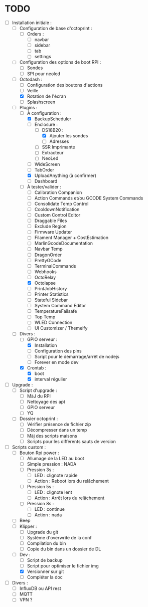 TODO
====

* [ ] Installation initiale :
    * [ ] Configuration de base d'octoprint :
        * [ ] Orders :
            * [ ] navbar
            * [ ] sidebar
            * [ ] tab
            * [ ] settings
    * [ ] Configuration des options de boot RPI :
        * [ ] Sondes
        * [ ] SPI pour neoled
    * [ ] Octodash :
        * [ ] Configuration des boutons d'actions
        * [ ] Veille
        * [X] Rotation de l'écran
        * [ ] Splashscreen
    * [ ] Plugins :
        * [ ] À configuration :
            * [X] BackupScheduler
            * [ ] Enclosure :
                * [ ] DS18B20 :
                    * [x] Ajouter les sondes
                    * [ ] Adresses
                * [ ] SSR Imprimante
                * [ ] Extracteur
                * [ ] NeoLed
            * [ ] WideScreen
            * [ ] TabOrder
            * [X] UploadAnything (à confirmer)
            * [ ] Dashboard
        * [ ] À tester/valider :
            * [ ] Calibration Companion
            * [ ] Action Commands et/ou GCODE System Commands
            * [ ] Consolidate Temp Control
            * [ ] CooldownNotification
            * [ ] Custom Control Editor
            * [ ] Draggable Files
            * [ ] Exclude Region
            * [ ] Firmware Updater
            * [ ] Filament Manager + CostEstimation
            * [ ] MarlinGcodeDocumentation
            * [ ] Navbar Temp
            * [ ] DragonOrder
            * [ ] PrettyGCode
            * [ ] TerminalCommands
            * [ ] Webhooks
            * [ ] OctoRelay
            * [X] Octolapse
            * [ ] PrintJobHistory
            * [ ] Printer Statistics
            * [ ] Stateful Sidebar
            * [ ] System Command Editor
            * [ ] TemperatureFailsafe
            * [ ] Top Temp
            * [ ] WLED Connection
            * [ ] UI Customizer / Themeify 
    * [ ] Divers :
        * [ ] GPIO serveur :
            * [X] Installation
            * [ ] Configuration des pins
            * [ ] Script pour le démarrage/arrêt de nodejs
            * [ ] Forever en mode dev
        * [x] Crontab :
            * [x] boot
            * [X] interval régulier
* [ ] Upgrade :
    * [ ] Script d'upgrade :
        * [ ] MàJ du RPI
        * [ ] Nettoyage des apt
        * [ ] GPIO serveur
        * [ ] YQ
    * [ ] Dossier octoprint :
        * [ ] Vérifier présence de fichier zip
        * [ ] Décompresser dans un temp
        * [ ] Màj des scripts maisons
        * [ ] Scripts pour les différents sauts de version
* [ ] Scripts custom :
    * [ ] Bouton Rpi power :
        * [ ] Allumage de la LED au boot
        * [ ] Simple pression : NADA
        * [ ] Pression 3s :
            * [ ] LED : clignote rapide
            * [ ] Action : Reboot lors du relâchement
        * [ ] Pression 5s :
            * [ ] LED : clignote lent
            * [ ] Action : Arrêt lors du relâchement
        * [ ] Pression 8s :
            * [ ] LED : continue
            * [ ] Action : nada
    * [ ] Beep
    * [ ] Klipper :
        * [ ] Upgrade du git
        * [ ] Système d'overwrite de la conf
        * [ ] Compilation du bin
        * [ ] Copie du bin dans un dossier de DL
    * [ ] Dev :
        * [ ] Script de backup
        * [ ] Script pour optimiser le fichier img
        * [X] Versionner sur git
        * [ ] Compléter la doc
* [ ] Divers :
    * [ ] InfluxDB ou API rest
    * [ ] MQTT
    * [ ] VPN ?